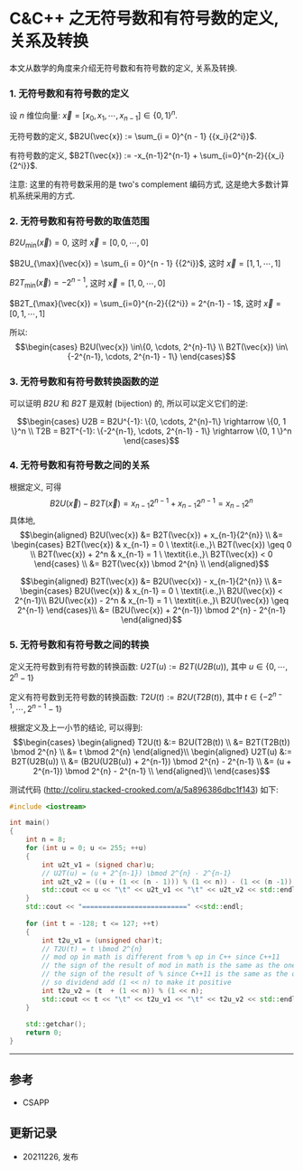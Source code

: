 # C&C++ 之无符号数和有符号数的定义, 关系及转换

本文从数学的角度来介绍无符号数和有符号数的定义, 关系及转换.

### 1. 无符号数和有符号数的定义
设 $n$ 维位向量: $\vec{x} = [x_0,x_1,\cdots, x_{n-1}] \in \{0, 1 \}^n$.

无符号数的定义, $B2U(\vec{x}) := \sum_{i = 0}^{n - 1} {{x_i}{2^i}}$.

有符号数的定义, $B2T(\vec{x}) := -x_{n-1}2^{n-1} + \sum_{i=0}^{n-2}{{x_i}{2^i}}$.

注意: 这里的有符号数采用的是 two's complement 编码方式, 这是绝大多数计算机系统采用的方式.


### 2. 无符号数和有符号数的取值范围
$B2U_{\min}(\vec{x}) = 0$, 这时 $\vec{x} = [0, 0, \cdots, 0]$

$B2U_{\max}(\vec{x}) = \sum_{i = 0}^{n - 1} {{2^i}}$, 这时 $\vec{x} = [1, 1, \cdots, 1]$

$B2T_{\min}(\vec{x}) = -2^{n-1}$, 这时 $\vec{x} = [1, 0, \cdots, 0]$

$B2T_{\max}(\vec{x}) = \sum_{i=0}^{n-2}{{2^i}} = 2^{n-1} - 1$, 这时 $\vec{x} = [0, 1,\cdots, 1]$

所以: 
$$\begin{cases}
B2U(\vec{x}) \in\{0, \cdots, 2^{n}-1\} \\
B2T(\vec{x}) \in\{-2^{n-1}, \cdots, 2^{n-1} - 1\}
\end{cases}$$


### 3. 无符号数和有符号数转换函数的逆
可以证明 $B2U$ 和 $B2T$ 是双射 (bijection) 的, 所以可以定义它们的逆:

$$\begin{cases}
U2B = B2U^{-1}: \{0, \cdots, 2^{n}-1\} \rightarrow \{0, 1 \}^n \\
T2B = B2T^{-1}: \{-2^{n-1}, \cdots, 2^{n-1} - 1\} \rightarrow \{0, 1 \}^n
\end{cases}$$


### 4. 无符号数和有符号数之间的关系
根据定义, 可得
$$B2U(\vec{x}) - B2T(\vec{x}) = x_{n-1}{2^{n-1}} + x_{n-1}2^{n-1} = x_{n-1}{2^{n}}$$
具体地,
$$\begin{aligned}
B2U(\vec{x}) &= B2T(\vec{x}) + x_{n-1}{2^{n}} \\
             &= \begin{cases} 
                B2T(\vec{x})       & x_{n-1} = 0 \ \textit{i.e.,}\ B2T(\vec{x}) \geq 0 \\
                B2T(\vec{x}) + 2^n & x_{n-1} = 1 \ \textit{i.e.,}\ B2T(\vec{x}) < 0
                \end{cases} \\
             &= B2T(\vec{x}) \bmod 2^{n} \\
\end{aligned}$$

$$\begin{aligned}
B2T(\vec{x}) &= B2U(\vec{x}) - x_{n-1}{2^{n}} \\
             &= \begin{cases} 
                B2U(\vec{x})       & x_{n-1} = 0 \ \textit{i.e.,}\ B2U(\vec{x}) < 2^{n-1}\\
                B2U(\vec{x}) - 2^n & x_{n-1} = 1 \ \textit{i.e.,}\ B2U(\vec{x}) \geq 2^{n-1}
                \end{cases}\\
             &= (B2U(\vec{x}) + 2^{n-1}) \bmod 2^{n} - 2^{n-1}
\end{aligned}$$


### 5. 无符号数和有符号数之间的转换
定义无符号数到有符号数的转换函数: $U2T(u) := B2T(U2B(u))$, 其中 $u \in \{0, \cdots, 2^{n}-1\}$

定义有符号数到无符号数的转换函数: $T2U(t) := B2U(T2B(t))$, 其中 $t \in \{-2^{n-1}, \cdots, 2^{n-1} - 1\}$

根据定义及上一小节的结论, 可以得到:
$$\begin{cases}
\begin{aligned}
T2U(t) &:= B2U(T2B(t)) \\
       &= B2T(T2B(t)) \bmod 2^{n} \\
       &= t \bmod 2^{n} 
\end{aligned}\\
\begin{aligned}
U2T(u) &:= B2T(U2B(u)) \\
       &= (B2U(U2B(u)) + 2^{n-1}) \bmod 2^{n} - 2^{n-1} \\
       &= (u + 2^{n-1}) \bmod 2^{n} - 2^{n-1} \\
\end{aligned}\\
\end{cases}$$

测试代码 (<http://coliru.stacked-crooked.com/a/5a896386dbc1f143>) 如下:
```c++
#include <iostream>

int main()
{
    int n = 8;
    for (int u = 0; u <= 255; ++u)
    {
        int u2t_v1 = (signed char)u;
        // U2T(u) = (u + 2^{n-1}) \bmod 2^{n} - 2^{n-1}
        int u2t_v2 = ((u + (1 << (n - 1))) % (1 << n)) - (1 << (n -1));
        std::cout << u << "\t" << u2t_v1 << "\t" << u2t_v2 << std::endl;
    }
    std::cout << "==========================" <<std::endl;
    
    for (int t = -128; t <= 127; ++t)
    {
        int t2u_v1 = (unsigned char)t;
        // T2U(t) = t \bmod 2^{n}
        // mod op in math is different from % op in C++ since C++11
        // the sign of the result of mod in math is the same as the one of divisor
        // the sign of the result of % since C++11 is the same as the one of dividend
        // so dividend add (1 << n) to make it positive
        int t2u_v2 = (t  + (1 << n)) % (1 << n);
        std::cout << t << "\t" << t2u_v1 << "\t" << t2u_v2 << std::endl;
    }
    
    std::getchar();
    return 0;
}
```
----

## 参考
- CSAPP

## 更新记录
- 20211226, 发布

